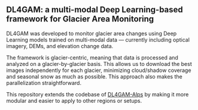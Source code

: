 ## DL4GAM: a multi-modal Deep Learning-based framework for Glacier Area Monitoring

DL4GAM was developed to monitor glacier area changes using Deep Learning models trained on multi-modal data — currently including optical imagery, DEMs, and elevation change data.

The framework is glacier-centric, meaning that data is processed and analyzed on a glacier-by-glacier basis. 
This allows us to download the best images independently for each glacier, minimizing cloud/shadow coverage and seasonal snow as much as possible. 
This approach also makes the parallelization straightforward.

This repository extends the codebase of [DL4GAM-Alps](https://huggingface.co/dcodrut/dl4gam_alps) by making it more modular and easier to apply to other regions or setups.